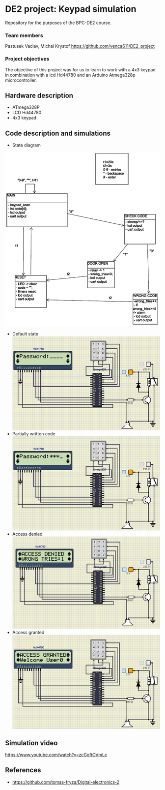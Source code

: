 # DE2 project: Keypad simulation
Repository for the purposes of the BPC-DE2 course.

### Team members
Pastusek Vaclav, Michal Krystof
https://github.com/venca611/DE2_project

### Project objectives
The objective of this project was for us to learn to work with a 4x3 keypad in combination with a lcd Hd44780 and an Arduino Atmega328p microcontroller.

## Hardware description
- ATmega328P
- LCD Hd44780
- 4x3 keypad
## Code description and simulations
- State diagram

![State diagram](images/state_diagram.png "State diagram")
- Default state
![Default state](images/default_state.png "Default state")
- Partially written code
![Partially written code](images/partially_written_code.png "Partially written code")
- Access denied
![Access denied](images/access_denied.png "Access denied")
- Access granted
![Access granted](images/access_granted.png "Access granted")

## Simulation video
https://www.youtube.com/watch?v=zcGoftOVmLc

## References
- https://github.com/tomas-fryza/Digital-electronics-2
